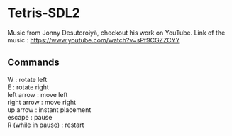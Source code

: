 # Tetris-SDL2
Music from Jonny Desutoroiyā, checkout his work on YouTube. Link of the music : https://www.youtube.com/watch?v=sPf9CGZZCYY

## Commands
W : rotate left  
E : rotate right  
left arrow : move left  
right arrow : move right  
up arrow : instant placement   
escape : pause  
R (while in pause) : restart
